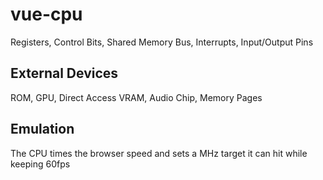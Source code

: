 # vue-cpu

Registers, Control Bits, Shared Memory Bus, Interrupts, Input/Output Pins

## External Devices
ROM, GPU, Direct Access VRAM, Audio Chip, Memory Pages

## Emulation
The CPU times the browser speed and sets a MHz target it can hit while keeping 60fps
